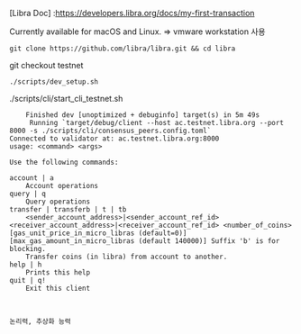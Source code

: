 [Libra Doc] :https://developers.libra.org/docs/my-first-transaction

Currently available for macOS and Linux. => vmware workstation 사용

```
git clone https://github.com/libra/libra.git && cd libra

```
git checkout testnet

```
./scripts/dev_setup.sh

```
./scripts/cli/start_cli_testnet.sh

```
    Finished dev [unoptimized + debuginfo] target(s) in 5m 49s
     Running `target/debug/client --host ac.testnet.libra.org --port 8000 -s ./scripts/cli/consensus_peers.config.toml`
Connected to validator at: ac.testnet.libra.org:8000
usage: <command> <args>

Use the following commands:

account | a 
	Account operations
query | q 
	Query operations
transfer | transferb | t | tb 
	<sender_account_address>|<sender_account_ref_id> <receiver_account_address>|<receiver_account_ref_id> <number_of_coins> [gas_unit_price_in_micro_libras (default=0)] [max_gas_amount_in_micro_libras (default 140000)] Suffix 'b' is for blocking. 
	Transfer coins (in libra) from account to another.
help | h 
	Prints this help
quit | q! 
	Exit this client



논리력, 추상화 능력
